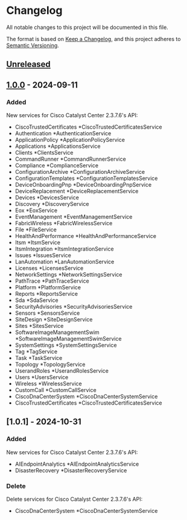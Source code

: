 # Changelog
All notable changes to this project will be documented in this file.

The format is based on [Keep a Changelog](https://keepachangelog.com/en/1.0.0/),
and this project adheres to [Semantic Versioning](https://semver.org/spec/v2.0.0.html).

## [Unreleased]

## [1.0.0] - 2024-09-11

### Added
New services for Cisco Catalyst Center 2.3.7.6's API:
- CiscoTrustedCertificates *CiscoTrustedCertificatesService
- Authentication *AuthenticationService
- ApplicationPolicy *ApplicationPolicyService
- Applications *ApplicationsService
- Clients *ClientsService
- CommandRunner *CommandRunnerService
- Compliance *ComplianceService
- ConfigurationArchive *ConfigurationArchiveService
- ConfigurationTemplates *ConfigurationTemplatesService
- DeviceOnboardingPnp *DeviceOnboardingPnpService
- DeviceReplacement *DeviceReplacementService
- Devices *DevicesService
- Discovery *DiscoveryService
- Eox *EoxService
- EventManagement *EventManagementService
- FabricWireless *FabricWirelessService
- File *FileService
- HealthAndPerformance *HealthAndPerformanceService
- Itsm *ItsmService
- ItsmIntegration *ItsmIntegrationService
- Issues *IssuesService
- LanAutomation *LanAutomationService
- Licenses *LicensesService
- NetworkSettings *NetworkSettingsService
- PathTrace *PathTraceService
- Platform *PlatformService
- Reports *ReportsService
- Sda *SdaService
- SecurityAdvisories *SecurityAdvisoriesService
- Sensors *SensorsService
- SiteDesign *SiteDesignService
- Sites *SitesService
- SoftwareImageManagementSwim *SoftwareImageManagementSwimService
- SystemSettings *SystemSettingsService
- Tag *TagService
- Task *TaskService
- Topology *TopologyService
- UserandRoles *UserandRolesService
- Users *UsersService
- Wireless *WirelessService
- CustomCall *CustomCallService
- CiscoDnaCenterSystem *CiscoDnaCenterSystemService
- CiscoTrustedCertificates *CiscoTrustedCertificatesService

## [1.0.1] - 2024-10-31

### Added
New services for Cisco Catalyst Center 2.3.7.6's API:
- AIEndpointAnalytics *AIEndpointAnalyticsService
- DisasterRecovery *DisasterRecoveryService
### Delete
Delete services for Cisco Catalyst Center 2.3.7.6's API:
- CiscoDnaCenterSystem *CiscoDnaCenterSystemService


[1.0.0]: https://github.com/cisco-en-programmability/catalystcenter-go-sdk/commits/v1.0.1
[1.0.0]: https://github.com/cisco-en-programmability/catalystcenter-go-sdk/commits/v1.0.0
[Unreleased]: https://github.com/cisco-en-programmability/catalystcenter-go-sdk/compare/v1.0.0...main

